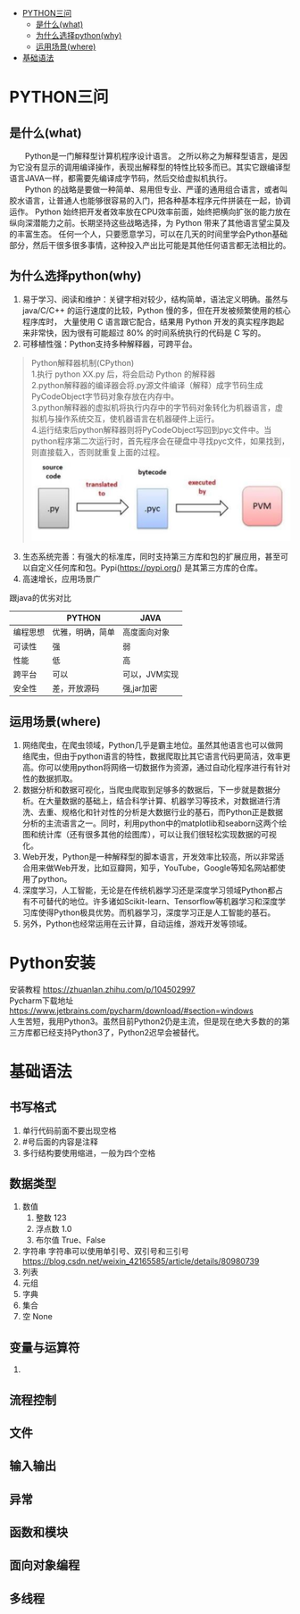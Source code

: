 - [PYTHON三问](#python三问)
  - [是什么(what)](#是什么what)
  - [为什么选择python(why)](#为什么选择pythonwhy)
  - [运用场景(where)](#运用场景where)
- [基础语法](#基础语法)

# PYTHON三问
## 是什么(what)

&emsp;&emsp;Python是一门解释型计算机程序设计语言。
之所以称之为解释型语言，是因为它没有显示的调用编译操作，表现出解释型的特性比较多而已。其实它跟编译型语言JAVA一样，都需要先编译成字节码，然后交给虚拟机执行。  
&emsp;&emsp;Python 的战略是要做一种简单、易用但专业、严谨的通用组合语言，或者叫胶水语言，让普通人也能够很容易的入门，把各种基本程序元件拼装在一起，协调运作。
Python 始终把开发者效率放在CPU效率前面，始终把横向扩张的能力放在纵向深潜能力之前。长期坚持这些战略选择，为 Python 带来了其他语言望尘莫及的丰富生态。
任何一个人，只要愿意学习，可以在几天的时间里学会Python基础部分，然后干很多很多事情，这种投入产出比可能是其他任何语言都无法相比的。


## 为什么选择python(why)

1. 易于学习、阅读和维护：关键字相对较少，结构简单，语法定义明确。虽然与 java/C/C++ 的运行速度的比较，Python 慢的多，但在开发被频繁使用的核心程序库时，
大量使用 C 语言跟它配合，结果用 Python 开发的真实程序跑起来非常快，因为很有可能超过 80% 的时间系统执行的代码是 C 写的。
2. 可移植性强：Python支持多种解释器，可跨平台。
>Python解释器机制(CPython)  
1.执行 python XX.py 后，将会启动 Python 的解释器  
2.python解释器的编译器会将.py源文件编译（解释）成字节码生成PyCodeObject字节码对象存放在内存中。  
3.python解释器的虚拟机将执行内存中的字节码对象转化为机器语言，虚拟机与操作系统交互，使机器语言在机器硬件上运行。  
4.运行结束后python解释器则将PyCodeObject写回到pyc文件中。当python程序第二次运行时，首先程序会在硬盘中寻找pyc文件，如果找到，则直接载入，否则就重复上面的过程。  
![img.png](img.png) 
3. 生态系统完善：有强大的标准库，同时支持第三方库和包的扩展应用，甚至可以自定义任何库和包。Pypi(https://pypi.org/) 是其第三方库的仓库。
4. 高速增长，应用场景广  


跟java的优劣对比  

|      | PYTHON   | JAVA     |
|------|----------|----------|
| 编程思想 | 优雅，明确，简单 | 高度面向对象   |
| 可读性  | 强        | 弱        |
| 性能   | 低        | 高        |
| 跨平台  | 可以       | 可以，JVM实现 |
| 安全性  | 差，开放源码   | 强,jar加密  |


## 运用场景(where)

1. 网络爬虫，在爬虫领域，Python几乎是霸主地位。虽然其他语言也可以做网络爬虫，但由于python语言的特性，数据爬取比其它语言代码更简洁，效率更高。你可以使用python将网络一切数据作为资源，通过自动化程序进行有针对性的数据抓取。
2. 数据分析和数据可视化，当爬虫爬取到足够多的数据后，下一步就是数据分析。在大量数据的基础上，结合科学计算、机器学习等技术，对数据进行清洗、去重、规格化和针对性的分析是大数据行业的基石，而Python正是数据分析的主流语言之一。同时，利用python中的matplotlib和seaborn这两个绘图和统计库（还有很多其他的绘图库），可以让我们很轻松实现数据的可视化。
3. Web开发，Python是一种解释型的脚本语言，开发效率比较高，所以非常适合用来做Web开发，比如豆瓣网，知乎，YouTube，Google等知名网站都使用了python。
4. 深度学习，人工智能，无论是在传统机器学习还是深度学习领域Python都占有不可替代的地位。许多诸如Scikit-learn、Tensorflow等机器学习和深度学习库使得Python极具优势。而机器学习，深度学习正是人工智能的基石。
5. 另外，Python也经常运用在云计算，自动运维，游戏开发等领域。

# Python安装 
安装教程 https://zhuanlan.zhihu.com/p/104502997  
Pycharm下载地址 https://www.jetbrains.com/pycharm/download/#section=windows  
人生苦短，我用Python3。虽然目前Python2仍是主流，但是现在绝大多数的的第三方库都已经支持Python3了，Python2迟早会被替代。

# 基础语法
## 书写格式
1. 单行代码前面不要出现空格
2. #号后面的内容是注释
3. 多行结构要使用缩进，一般为四个空格

## 数据类型
1. 数值
   1. 整数 123
   2. 浮点数 1.0
   3. 布尔值 True、False
2. 字符串
字符串可以使用单引号、双引号和三引号  
https://blog.csdn.net/weixin_42165585/article/details/80980739
3. 列表
4. 元组
5. 字典
6. 集合
7. 空 None

## 变量与运算符
1. 


## 流程控制


## 文件


## 输入输出


## 异常


## 函数和模块


## 面向对象编程



## 多线程